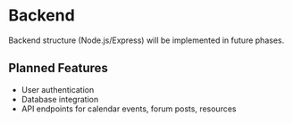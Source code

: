 # Backend

Backend structure (Node.js/Express) will be implemented in future phases.

## Planned Features

- User authentication
- Database integration
- API endpoints for calendar events, forum posts, resources
